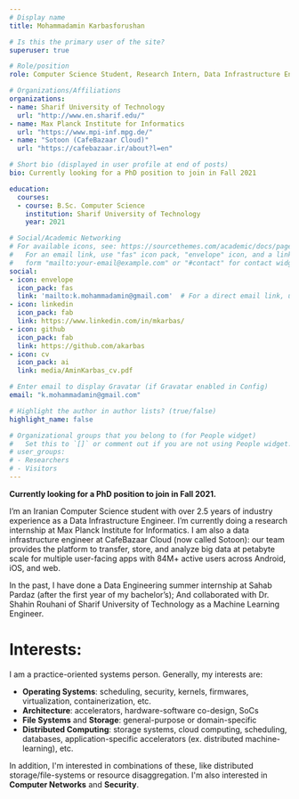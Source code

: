 ```yaml
---
# Display name
title: Mohammadamin Karbasforushan

# Is this the primary user of the site?
superuser: true

# Role/position
role: Computer Science Student, Research Intern, Data Infrastructure Engineer

# Organizations/Affiliations
organizations:
- name: Sharif University of Technology
  url: "http://www.en.sharif.edu/"
- name: Max Planck Institute for Informatics
  url: "https://www.mpi-inf.mpg.de/"
- name: "Sotoon (CafeBazaar Cloud)"
  url: "https://cafebazaar.ir/about?l=en"

# Short bio (displayed in user profile at end of posts)
bio: Currently looking for a PhD position to join in Fall 2021

education:
  courses:
  - course: B.Sc. Computer Science
    institution: Sharif University of Technology
    year: 2021

# Social/Academic Networking
# For available icons, see: https://sourcethemes.com/academic/docs/page-builder/#icons
#   For an email link, use "fas" icon pack, "envelope" icon, and a link in the
#   form "mailto:your-email@example.com" or "#contact" for contact widget.
social:
- icon: envelope
  icon_pack: fas
  link: 'mailto:k.mohammadamin@gmail.com'  # For a direct email link, use "mailto:test@example.org".
- icon: linkedin
  icon_pack: fab
  link: https://www.linkedin.com/in/mkarbas/
- icon: github
  icon_pack: fab
  link: https://github.com/akarbas
- icon: cv
  icon_pack: ai
  link: media/AminKarbas_cv.pdf

# Enter email to display Gravatar (if Gravatar enabled in Config)
email: "k.mohammadamin@gmail.com"

# Highlight the author in author lists? (true/false)
highlight_name: false

# Organizational groups that you belong to (for People widget)
#   Set this to `[]` or comment out if you are not using People widget.
# user_groups:
# - Researchers
# - Visitors
---
```


**Currently looking for a PhD position to join in Fall 2021.**

I’m an Iranian Computer Science student with over 2.5 years of industry experience as a Data Infrastructure Engineer. I’m currently doing a research internship at Max Planck Institute for Informatics. I am also a data infrastructure engineer at CafeBazaar Cloud (now called Sotoon): our team provides the platform to transfer, store, and analyze big data at petabyte scale for multiple user-facing apps with 84M+ active users across Android, iOS, and web.

In the past, I have done a Data Engineering summer internship at Sahab Pardaz (after the first year of my bachelor’s); And collaborated with Dr. Shahin Rouhani of Sharif University of Technology as a Machine Learning Engineer.

# Interests:

I am a practice-oriented systems person. Generally, my interests are:

* **Operating Systems**: scheduling, security, kernels, firmwares, virtualization, containerization, etc.
* **Architecture**: accelerators, hardware-software co-design, SoCs
* **File Systems** and **Storage**: general-purpose or domain-specific
* **Distributed Computing**: storage systems, cloud computing, scheduling, databases, application-specific accelerators (ex. distributed machine-learning), etc.

In addition, I'm interested in combinations of these, like distributed storage/file-systems or resource disaggregation.
I'm also interested in **Computer Networks** and **Security**.
